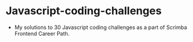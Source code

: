 # Javascript-coding-challenges

- My solutions to 30 Javascript coding challenges as a part of Scrimba Frontend Career Path.
